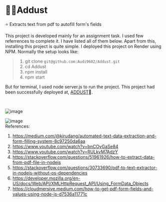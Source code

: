 <h1>🐦‍🔥Addust</h1>

⭐ Extracts text from pdf to autofill form's fields

This project is developed mainly for an assignment task. I used few referrences to complete it. I have listed all of them below. Apart from this, installing this project is quite simple. I deployed this project on Render using NPM. Normally the setup looks like:
>1. git clone `git@github.com:Audi9602/Addust.git`
>2. cd Addust
>3. npm install
>4. npm start

But for terminal, I used node server.js to run the project. This project had been successfully deployed at, [ADDUST](https://addust.onrender.com)🎉.

<br>

![image](https://github.com/user-attachments/assets/664c871a-8f6b-4a57-b9c8-6534d509c425)


![image](https://github.com/user-attachments/assets/c9bdd060-06bf-4f98-b295-c396bd00cf76)
<br>
References:
1. https://medium.com/@kirudang/automated-text-data-extraction-and-form-filling-system-8c97250da6aa
2. https://www.youtube.com/watch?v=bnCOyGaSe84
3. https://www.youtube.com/watch?v=RULkvM7AdzY
4. https://stackoverflow.com/questions/51961926/how-to-extract-data-from-pdf-file-in-nodejs
5. https://stackoverflow.com/questions/30733690/pdf-to-text-extractor-in-nodejs-without-os-dependencies
6. https://developer.mozilla.org/en-US/docs/Web/API/XMLHttpRequest_API/Using_FormData_Objects
7. https://cloudmersive.medium.com/how-to-get-pdf-form-fields-and-values-using-node-js-d7536a11771c



